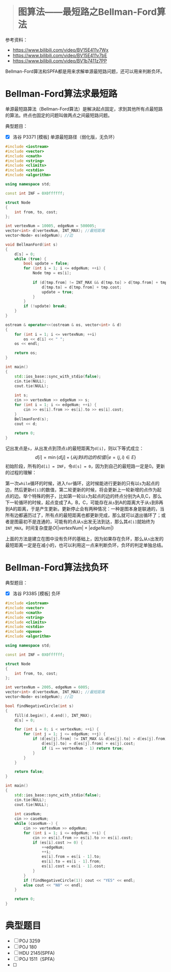 > # 图算法——最短路之Bellman-Ford算法

参考资料：

* https://www.bilibili.com/video/BV15E411v7Wx
* https://www.bilibili.com/video/BV15E411v7bE
* https://www.bilibili.com/video/BV1b7411z7PP

Bellman-Ford算法和SPFA都是用来求解单源最短路问题，还可以用来判断负环。

# Bellman-Ford算法求最短路

单源最短路算法（Bellman-Ford算法）是解决起点固定，求到其他所有点最短路的算法。终点也固定的问题叫做两点之间最短路问题。

典型题目：

- [x] 洛谷 P3371 [模板] 单源最短路径（弱化版，无负环）

```c++
#include <iostream>
#include <vector>
#include <cmath>
#include <string>
#include <climits>
#include <cstdio>
#include <algorithm>

using namespace std;

const int INF = 0X0ffffff;

struct Node
{
	int from, to, cost;
};

int vertexNum = 10005, edgeNum = 500005;
vector<int> d(vertexNum, INT_MAX); //最短距离
vector<Node> es(edgeNum); //边

void BellmanFord(int s)
{
	d[s] = 0;
	while (true) {
		bool update = false;
		for (int i = 1; i <= edgeNum; ++i) {
			Node tmp = es[i];
			
			if (d[tmp.from] != INT_MAX && d[tmp.to] > d[tmp.from] + tmp.cost) {
				d[tmp.to] = d[tmp.from] + tmp.cost;
				update = true;
			}
		}
		if (!update) break;
	}
}

ostream & operator<<(ostream & os, vector<int> & d)
{
	for (int i = 1; i <= vertexNum; ++i)
		os << d[i] << " ";
	os << endl;

	return os;
}

int main()
{
	std::ios_base::sync_with_stdio(false);
	cin.tie(NULL);
	cout.tie(NULL);
    
    int s;
	cin >> vertexNum >> edgeNum >> s;
	for (int i = 1; i <= edgeNum; ++i) {
		cin >> es[i].from >> es[i].to >> es[i].cost; 
	}
	BellmanFord(s);
	cout << d;
	
    return 0;
}
```

记出发点是`s`，从出发点到顶点`i`的最短距离为`d[i]`，则以下等式成立：
$$
d[i]=\min \left\{d[j]+(从j到i的边的权值)|e=(j, i) \in E\right\}
$$
初始阶段，所有的`d[i] = INF`，令`d[s] = 0`，因为到自己的最短路一定是0。更新的过程的理解：

第一次`while`循环的时候，进入`for`循环，这时候能进行更新的只有以`s`为起点的边，然后更新`d[i]`的数值，第二轮更新的时候，将会更新上一轮新增的点作为起点的边。举个特殊的例子，比如第一轮以`s`为起点的边的终点分别为A,B,C，那么下一轮循环的时候，起点变成了A，B，C，可能存在从`s`到A的距离大于从`s`到B再到A的距离，于是产生更新。更新停止会有两种情况：一种是图本身是联通的，当所有边都遍历过了，所有点的最短距离也都更新完成，那么就可以退出循环了；或者是图最初不是连通的，可能有的点从`s`出发无法到达，那么其`d[i]`就始终为`INT_MAX`。时间复杂度是$O(|vertexNum|\times|edgeNum|)$

上面的方法是建立在图中没有负环的基础上，因为如果存在负环，那么从`s`出发的最短距离一定是在减小的，也可以利用这一点来判断负环，负环的判定单独总结。

# Bellman-Ford算法找负环

典型题目：

- [x] 洛谷 P3385 [模板] 负环

```c++
#include <iostream>
#include <vector>
#include <cmath>
#include <string>
#include <climits>
#include <cstdio>
#include <queue>
#include <algorithm>

using namespace std;

const int INF = 0X0ffffff;

struct Node
{
    int from, to, cost;
};

int vertexNum = 2005, edgeNum = 6005;
vector<int> d(vertexNum, INT_MAX); //最短距离
vector<Node> es(edgeNum); //边

bool findNegativeCircle(int s)
{
    fill(d.begin(), d.end(), INT_MAX);
    d[s] = 0;

    for (int i = 0; i < vertexNum; ++i) {
        for (int j = 1; j <= edgeNum; ++j) {
            if (d[es[j].from] != INT_MAX && d[es[j].to] > d[es[j].from] + es[j].cost) {
                d[es[j].to] = d[es[j].from] + es[j].cost;
                if (i == vertexNum - 1) return true;
            }
        }
    }

    return false;
}

int main()
{
    std::ios_base::sync_with_stdio(false);
    cin.tie(NULL);
    cout.tie(NULL);
    
    int caseNum;
    cin >> caseNum;
    while (caseNum--) {
        cin >> vertexNum >> edgeNum;
        for (int i = 1; i <= edgeNum; ++i) {
            cin >> es[i].from >> es[i].to >> es[i].cost;
            if (es[i].cost >= 0) {
                ++edgeNum;
                ++i;
                es[i].from = es[i - 1].to;
                es[i].to = es[i - 1].from;
                es[i].cost = es[i - 1].cost;
            }
        }
        if (findNegativeCircle(1)) cout << "YE5" << endl;
        else cout << "N0" << endl;
    }

    return 0;
}
```



# 典型题目

- [ ] POJ 3259
- [ ] POJ 180
- [ ] HDU 2145(SPFA)
- [ ] POJ 1511（SPFA）
- [ ] 

